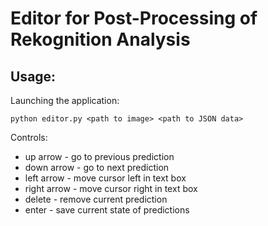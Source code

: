 # Editor for Post-Processing of Rekognition Analysis
## Usage:
Launching the application:

    python editor.py <path to image> <path to JSON data> 

Controls:

* up arrow - go to previous prediction
* down arrow - go to next prediction
* left arrow - move cursor left in text box
* right arrow - move cursor right in text box
* delete - remove current prediction
* enter - save current state of predictions